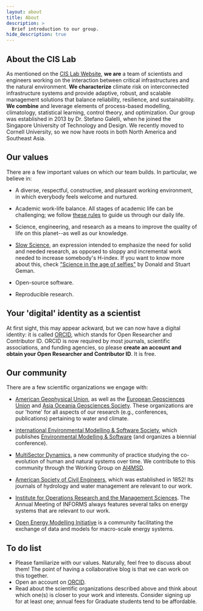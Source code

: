 ```yaml
---
layout: about
title: About
description: >
  Brief introduction to our group.
hide_description: true
---
```


## About the CIS Lab

As mentioned on the [CIS Lab Website](https://galelli.cee.cornell.edu), **we are** a team of scientists and engineers working on the interaction between critical infrastructures and the natural environment. **We characterize** climate risk on interconnected infrastructure systems and provide adaptive, robust, and scalable management solutions that balance reliability, resilience, and sustainability. **We combine** and leverage elements of process-based modelling, climatology, statistical learning, control theory, and optimization. Our group was established in 2013 by Dr. Stefano Galelli, when he joined the Singapore University of Technology and Design. We recently moved to Cornell University, so we now have roots in both North America and Southeast Asia.

## Our values

There are a few important values on which our team builds. In particular, we believe in:

- A diverse, respectful, constructive, and pleasant working environment, in which everybody feels welcome and nurtured.

- Academic work-life balance. All stages of academic life can be challenging; we follow [these rules](https://www.ncbi.nlm.nih.gov/pmc/articles/PMC8282063/) to guide us through our daily life. 

- Science, engineering, and research as a means to improve the quality of life on this planet--as well as our knowledge.

- [Slow Science](https://compsci.science/slowscience), an expression intended to emphasize the need for solid and needed research, as opposed to sloppy and incremental work needed to increase somebody's H-index. If you want to know more about this, check ["Science in the age of selfies"](https://www.pnas.org/doi/full/10.1073/pnas.1609793113) by Donald and Stuart Geman. 

- Open-source software. 

- Reproducible research.

## Your 'digital' identity as a scientist

At first sight, this may appear ackward, but we can now have a digital identity: it is called [ORCID](https://orcid.org), which stands for Open Researcher and Contributor ID. ORCID is now required by most journals, scientific associations, and funding agencies, so please **create an account and obtain your Open Researcher and Contributor ID**. It is free.

## Our community

There are a few scientific organizations we engage with:

- [American Geophysical Union](https://www.agu.org), as well as the [European Geosciences Union](https://www.egu.eu) and [Asia Oceania Geosciences Society](https://www.asiaoceania.org/society/public.asp?page=home.asp). These organizations are our 'home' for all aspects of our research (e.g., conferences, publications) pertaining to water and climate.

- [international Environmental Modelling & Software Society](https://iemss.org), which publishes [Environmental Modelling & Software](https://www.sciencedirect.com/journal/environmental-modelling-and-software) (and organizes a biennial conference).

- [MultiSector Dynamics](https://multisectordynamics.org), a new community of practice studying the co-evolution of human and natural systems over time. We contribute to this community through the Working Group on [AI4MSD](https://multisectordynamics.org/using-ai-to-enhance-msd-research/).

- [American Society of Civil Engineers](https://www.asce.org), which was established in 1852! Its journals of hydrology and water management are relevant to our work.

- [Institute for Operations Research and the Management Sciences](https://www.informs.org). The Annual Meeting of INFORMS always features several talks on energy systems that are relevant to our work.

- [Open Energy Modelling Initiative](https://www.openmod-initiative.org) is a community facilitating the exchange of data and models for macro-scale energy systems.

## To do list

- Please familiarize with our values. Naturally, feel free to discuss about them! The point of having a collaborative blog is that we can work on this together.
- Open an account on [ORCID](https://orcid.org).
- Read about the scientific organizations described above and think about which one(s) is closer to your work and interests. Consider signing up for at least one; annual fees for Graduate students tend to be affordable.






















